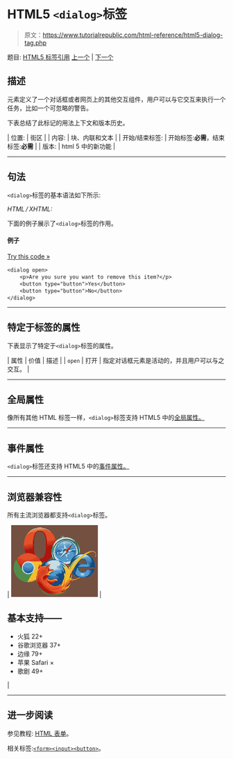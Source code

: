 # HTML5 `<dialog>`标签

> 原文：<https://www.tutorialrepublic.com/html-reference/html5-dialog-tag.php>

题目: [HTML5 标签引用](html5-tags.php) [上一个](html-dfn-tag.php) | [下一个](html-dir-tag.php)

## 描述

元素定义了一个对话框或者网页上的其他交互组件，用户可以与它交互来执行一个任务，比如一个可忽略的警告。

下表总结了此标记的用法上下文和版本历史。

| 位置: | 街区 |
| 内容: | 块、内联和文本 |
| 开始/结束标签: | 开始标签:**必需**，结束标签:**必需** |
| 版本: | html 5 中的新功能 |

* * *

## 句法

`<dialog>`标签的基本语法如下所示:

*HTML / XHTML:* <dialog> ... </dialog>

下面的例子展示了`<dialog>`标签的作用。

#### 例子

[Try this code »](../codelab.php?topic=html5&file=dialog-tag "Try this code using online Editor")

```
<dialog open>
    <p>Are you sure you want to remove this item?</p>
    <button type="button">Yes</button>
    <button type="button">No</button>
</dialog>
```

* * *

## 特定于标签的属性

下表显示了特定于`<dialog>`标签的属性。

| 属性 | 价值 | 描述 |
| `open` | 打开 | 指定对话框元素是活动的，并且用户可以与之交互。 |

* * *

## 全局属性

像所有其他 HTML 标签一样，`<dialog>`标签支持 HTML5 中的[全局属性。](html5-global-attributes.php)

* * *

## 事件属性

`<dialog>`标签还支持 HTML5 中的[事件属性。](html5-event-attributes.php)

* * *

## 浏览器兼容性

所有主流浏览器都支持`<dialog>`标签。

| ![Browsers Icon](img/e9331123c77668c1832e541c2fca1002.png) | 

## 基本支持——

*   火狐 22+
*   谷歌浏览器 37+
*   边缘 79+
*   苹果 Safari ×
*   歌剧 49+

 |

* * *

## 进一步阅读

参见教程: [HTML 表单](../html-tutorial/html-forms.php)。

相关标签:[`<form>`](html-form-tag.php)[`<input>`](html-input-tag.php)[`<button>`](html-button-tag.php)。